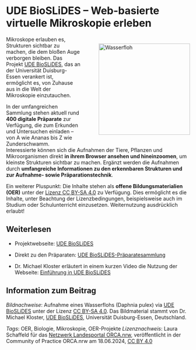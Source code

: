# UDE BioSLiDES – Web-basierte virtuelle Mikroskopie erleben

<img src="https://github.com/lindahalm-hsbi/infOERmiert/assets/149467048/9cf8c0cb-9ae4-4e72-bfb5-7263c3245a5a" style="float: right; margin: 20px 0px 20px 50px" alt="Wasserfloh" title="Wasserfloh" width="250px"/> 

Mikroskope erlauben es, Strukturen sichtbar zu machen, die dem bloßen Auge verborgen bleiben. Das Projekt [UDE BioSLiDES](https://www.uni-due.de/bioslides/ "BioSLiDES"), das an der Universität Duisburg-Essen verankert ist, ermöglicht es, von Zuhause aus in die Welt der Mikroskopie einzutauchen.

In der umfangreichen Sammlung stehen aktuell rund **400 digitale Präparate** zur Verfügung, die zum Erkunden und Untersuchen einladen – von A wie Ananas bis Z wie Zunderschwamm. Interessierte können sich die Aufnahmen der Tiere, Pflanzen und Mikroorganismen direkt **in ihrem Browser ansehen und hineinzoomen**, um kleinste Strukturen sichtbar zu machen. Ergänzt werden die Aufnahmen durch **umfangreiche Informationen zu den erkennbaren Strukturen und zur Aufnahme- sowie Präparationstechnik**.

Ein weiterer Pluspunkt: Die Inhalte stehen als **offene Bildungsmaterialien (OER)** unter der [Lizenz CC BY-SA 4.0](https://creativecommons.org/licenses/by-sa/4.0/deed.de "Lizenz CC BY-SA 4.0") zu Verfügung. Dies ermöglicht es die Inhalte, unter Beachtung der Lizenzbedingungen, beispielsweise auch im Studium oder Schulunterricht einzusetzen. Weiternutzung ausdrücklich erlaubt!

## Weiterlesen

- Projektwebseite: [UDE BioSLiDES](https://www.uni-due.de/bioslides/ "UDE BioSLiDES")

- Direkt zu den Präparaten: [UDE BioSLiDES-Präparatesammlung](https://bioslides.biologie.uni-due.de/collection.php "BioSLiDES-Präparatesammlung")

- Dr. Michael Kloster erläutert in einem kurzen Video die Nutzung der Webseite: [Einführung in UDE BioSLiDES](https://www.uni-due.de/bioslides/intro_video_de.php "Einführung in UDE BioSLiDES")

## Information zum Beitrag

*Bildnachweise*: Aufnahme eines Wasserflohs (Daphnia pulex) via [UDE BioSLiDES](https://bioslides.biologie.uni-due.de/viewer.html?id=220 "UDE BioSLiDES") unter der Lizenz [CC BY-SA 4.0](https://creativecommons.org/licenses/by-sa/4.0/deed.de "CC BY-SA 4.0"). Das Bildmaterial stammt von Dr. Michael Kloster, [UDE BioSLiDES](https://www.uni-due.de/bioslides/ "UDE BioSLiDES"), Universität Duisburg-Essen, Deutschland.

*Tags*: OER, Biologie, Mikroskopie, OER-Projekte
*Lizenznachweis*: Laura Schaffeld für das <a href="http://www.orca.nrw/ueber-uns/netzwerk" target="_blank">Netzwerk Landesportal ORCA.nrw</a>, veröffentlicht in der Community of Practice ORCA.nrw am 18.06.2024, <a href="https://creativecommons.org/licenses/by/4.0/" target="_blank">CC BY 4.0</a>



